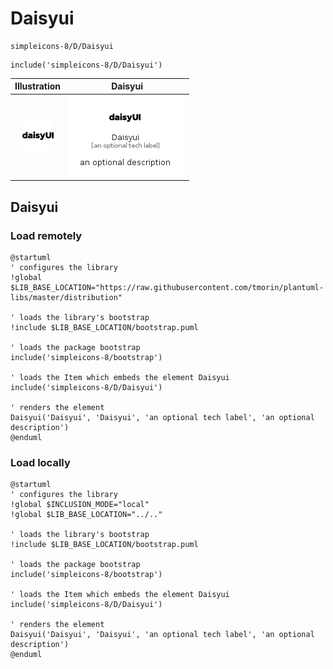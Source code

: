 # Daisyui


```text
simpleicons-8/D/Daisyui
```

```text
include('simpleicons-8/D/Daisyui')
```



| Illustration | Daisyui |
| :---: | :---: |
| ![illustration for Illustration](../../simpleicons-8/D/Daisyui.png) | ![illustration for Daisyui](../../simpleicons-8/D/Daisyui.Local.png) |




## Daisyui

### Load remotely
```plantuml
@startuml
' configures the library
!global $LIB_BASE_LOCATION="https://raw.githubusercontent.com/tmorin/plantuml-libs/master/distribution"

' loads the library's bootstrap
!include $LIB_BASE_LOCATION/bootstrap.puml

' loads the package bootstrap
include('simpleicons-8/bootstrap')

' loads the Item which embeds the element Daisyui
include('simpleicons-8/D/Daisyui')

' renders the element
Daisyui('Daisyui', 'Daisyui', 'an optional tech label', 'an optional description')
@enduml
```

### Load locally
```plantuml
@startuml
' configures the library
!global $INCLUSION_MODE="local"
!global $LIB_BASE_LOCATION="../.."

' loads the library's bootstrap
!include $LIB_BASE_LOCATION/bootstrap.puml

' loads the package bootstrap
include('simpleicons-8/bootstrap')

' loads the Item which embeds the element Daisyui
include('simpleicons-8/D/Daisyui')

' renders the element
Daisyui('Daisyui', 'Daisyui', 'an optional tech label', 'an optional description')
@enduml
```

